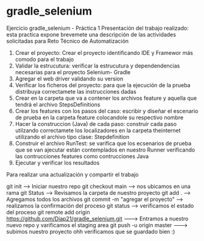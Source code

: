 # gradle_selenium
Ejercicio gradle_selenium - Práctica 1
Presentación del trabajo realizado: esta practica expone brevemete una descripción de las actividades solicitadas para Reto Técnico de Automatización

1. Crear el proyecto: Crear el proyecto identificando IDE y Framewor más comodo para el trabajo 
2. Validar la estrucutura: verificar la estrucutura y dependendencias necesarias para el proyecto Selenium- Gradle  
3. Agregar el web driver validando su version
4. Verificar los ficheros del proyecto: para que la ejecución de la prueba distribuya correctamete las instrucciones dadas
5. Crear en la carpeta que va a contener los archivos feature y aquella que tendrá el archivo StepsDefinitions 
6. Crear los features con los pasos del caso: escribir y diseñar el escenario de prueba en la carpeta feature colocandole su respectivo nombre
7. Hacer la construccion (Java) de cada paso: construir cada paso utilzando correctamete los localizadores en la carpeta theinternet utilizando el archivo tipo clase: Stepdefinition
8. Construir el archivo RunTest: se varifica que los ecsenarios de prueba que se van ajecutar están contemplados en nuestro Runner verificando las contrucciones features como contrucciones Java
9. Ejecutar y verificar los resultados

Para realizar una actualización y compartir el trabajo

git init --> Iniciar nuestro repo
git checkout main --> nos ubicamos en una rama
git Status --> Revisamos la carpeta de nuestro proyecto
git add . --> Agregamos todos los archivos
git commit -m "agregar el proyecto" --> realizamos la confirmación del proceso
git status --> verificamos el estado del proceso 
git remote add origin https://github.com/Diap21/gradle_selenium.git ---> Entramos a nuestro nuevo repo y varificamos el staging area
git push -u origin master ---> subimos nuestro proyecto
ohh verificamos que se guardado bien :) 
